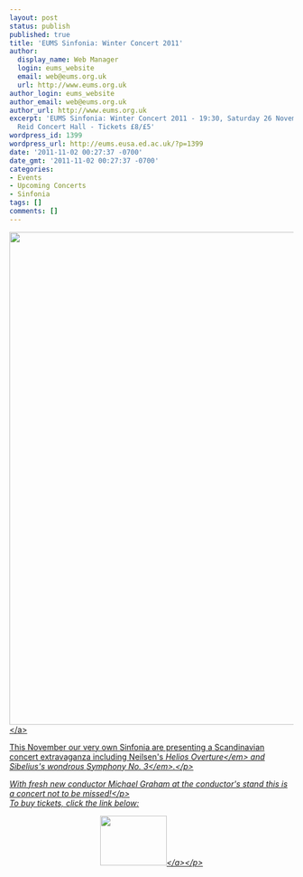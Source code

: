 ```yaml
---
layout: post
status: publish
published: true
title: 'EUMS Sinfonia: Winter Concert 2011'
author:
  display_name: Web Manager
  login: eums_website
  email: web@eums.org.uk
  url: http://www.eums.org.uk
author_login: eums_website
author_email: web@eums.org.uk
author_url: http://www.eums.org.uk
excerpt: 'EUMS Sinfonia: Winter Concert 2011 - 19:30, Saturday 26 November 2011 -
  Reid Concert Hall - Tickets £8/£5'
wordpress_id: 1399
wordpress_url: http://eums.eusa.ed.ac.uk/?p=1399
date: '2011-11-02 00:27:37 -0700'
date_gmt: '2011-11-02 00:27:37 -0700'
categories:
- Events
- Upcoming Concerts
- Sinfonia
tags: []
comments: []
---
```

<p><a title="buy tickets online" href="http:&#47;&#47;www.ticketsource.co.uk&#47;event&#47;18481"> <img src="http:&#47;&#47;eums.eusa.ed.ac.uk&#47;wp-content&#47;uploads&#47;images&#47;w620&#47;posters&#47;20111126_sinf.jpg" alt="" width="620" height="872" &#47;><&#47;a></p>
<p>This November our very own Sinfonia are presenting a Scandinavian concert extravaganza including Neilsen's <em>Helios Overture<&#47;em> and Sibelius's wondrous <em>Symphony No. 3<&#47;em>.<&#47;p></p>
<p>With fresh new conductor Michael Graham at the conductor's stand this is a concert not to be missed!<&#47;p><br />
To buy tickets, click the link below:</p>
<p align="middle"><a title="buy tickets online" href="http:&#47;&#47;www.ticketsource.co.uk&#47;event&#47;18481"> <img src="http:&#47;&#47;www.ticketsource.co.uk&#47;images&#47;buyTickets&#47;buyTickets-medium.png" alt="" width="118" height="88" border="0" &#47;><&#47;a><&#47;p><br />
 </p>
<p> </p>
